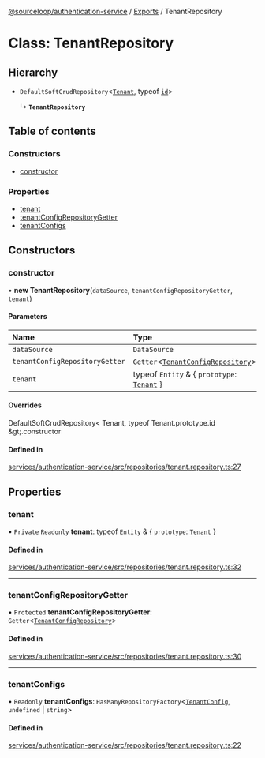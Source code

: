 [@sourceloop/authentication-service](../README.md) / [Exports](../modules.md) / TenantRepository

# Class: TenantRepository

## Hierarchy

- `DefaultSoftCrudRepository`<[`Tenant`](Tenant.md), typeof [`id`](Tenant.md#id)\>

  ↳ **`TenantRepository`**

## Table of contents

### Constructors

- [constructor](TenantRepository.md#constructor)

### Properties

- [tenant](TenantRepository.md#tenant)
- [tenantConfigRepositoryGetter](TenantRepository.md#tenantconfigrepositorygetter)
- [tenantConfigs](TenantRepository.md#tenantconfigs)

## Constructors

### constructor

• **new TenantRepository**(`dataSource`, `tenantConfigRepositoryGetter`, `tenant`)

#### Parameters

| Name | Type |
| :------ | :------ |
| `dataSource` | `DataSource` |
| `tenantConfigRepositoryGetter` | `Getter`<[`TenantConfigRepository`](TenantConfigRepository.md)\> |
| `tenant` | typeof `Entity` & { `prototype`: [`Tenant`](Tenant.md)  } |

#### Overrides

DefaultSoftCrudRepository&lt;
  Tenant,
  typeof Tenant.prototype.id
\&gt;.constructor

#### Defined in

[services/authentication-service/src/repositories/tenant.repository.ts:27](https://github.com/sourcefuse/loopback4-microservice-catalog/blob/93a7f917/services/authentication-service/src/repositories/tenant.repository.ts#L27)

## Properties

### tenant

• `Private` `Readonly` **tenant**: typeof `Entity` & { `prototype`: [`Tenant`](Tenant.md)  }

#### Defined in

[services/authentication-service/src/repositories/tenant.repository.ts:32](https://github.com/sourcefuse/loopback4-microservice-catalog/blob/93a7f917/services/authentication-service/src/repositories/tenant.repository.ts#L32)

___

### tenantConfigRepositoryGetter

• `Protected` **tenantConfigRepositoryGetter**: `Getter`<[`TenantConfigRepository`](TenantConfigRepository.md)\>

#### Defined in

[services/authentication-service/src/repositories/tenant.repository.ts:30](https://github.com/sourcefuse/loopback4-microservice-catalog/blob/93a7f917/services/authentication-service/src/repositories/tenant.repository.ts#L30)

___

### tenantConfigs

• `Readonly` **tenantConfigs**: `HasManyRepositoryFactory`<[`TenantConfig`](TenantConfig.md), `undefined` \| `string`\>

#### Defined in

[services/authentication-service/src/repositories/tenant.repository.ts:22](https://github.com/sourcefuse/loopback4-microservice-catalog/blob/93a7f917/services/authentication-service/src/repositories/tenant.repository.ts#L22)
